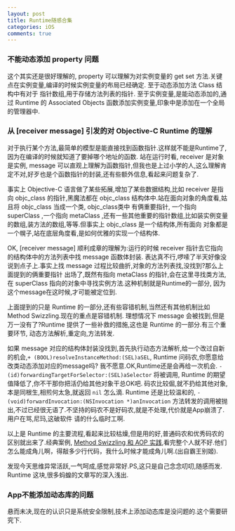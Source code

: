 ```yaml
---
layout: post
title: Runtime随感合集
categories: iOS
comments: true
---
```


### 不能动态添加 property 问题
这个其实还是很好理解的, property 可以理解为对实例变量的 get set 方法.关键点在实例变量,编译的时候实例变量的布局已经确定.
至于动态添加方法 Class 结构中有对于 指针数组,用于存储方法列表的指针.
至于实例变量,是能动态添加的,通过 Runtime 的 Associated Objects 函数添加实例变量,印象中是添加在一个全局的管理器中.



### 从 [receiver message] 引发的对 Objective-C Runtime 的理解
对于执行某个方法,最简单的模型是能直接找到函数指针.这样就不能是Runtime了,因为在编译的时候就知道了要掉哪个地址的函数.
站在运行时看, receiver 是对象是实例, message 可以直观上理解为函数指针,但我也是上过小学的人,这么理解肯定不对,好歹也是个函数指针的封装,还有些额外信息,看起来问题复杂了.

事实上 Objective-C 语言做了某些拓展,增加了某些数据结构,比如 receiver 是指向 objc_class 的指针,黑魔法都在 objc_class
结构体中.站在面向对象的角度看,姑且将 objc_class 当成一个类, objc_class类中 有俩重要指针, 一个指向 superClass ,一个指向
metaClass ,还有一些其他重要的指针数组,比如装实例变量的数组,装方法的数组,等等.但事实上 objc_class 是一个结构体,所有面向
对象都是一个幌子,站在底层角度看,是如何优雅的实现一个结构体.

OK, [receiver message] 顺利成章的理解为:运行的时候 receiver 指针去它指向的结构体中的方法列表中找 message 函数体封装.
表达真不行,啰嗦了半天好像没说到点子上.事实上找 message 过程比较曲折,对象的方法列表找,没找到?那么上面提到的俩重要指针
出场了,既然有指向 metaClass 的指针,会在这里寻找类方法, 在 superClass 指向的对象中寻找实例方法.这种机制就是Runtime的一部分,
因为这个message在这时候,才可能被定位到.

上面提到的只是 Runtime 的一部分,还有些容错机制,当然还有其他机制比如 Method Swizzling.现在的重点是容错机制.
理想情况下 message 会被找到,但是万一没有了?Runtime 提供了一些补救的措施,这也是 Runtime 的一部分.有三个重要环节,
动态方法解析,重定向,方法转发.

如果 message 对应的结构体封装没找到,首先执行动态方法解析,给一个改过自新的机会,`+ (BOOL)resolveInstanceMethod:(SEL)aSEL`,
Runtime 问码农,你愿意给改类动态添加对应的message吗? 我不愿意.OK,Runtime还是会再给一次机会. `- (id)forwardingTargetForSelector:(SEL)aSelector` 将被调用, Runtime 的期望值降低了,你不干那你把活仍给其他对象干总OK吧.
码农比较倔,就不扔给其他对象,本是同根生,相煎何太急,就返回 `nil` 怎么滴. Runtime 还是比较温和的, `- (void)forwardInvocation:(NSInvocation *)anInvocation` 方法转发的调用被抛出,不过已经很无语了.不坚持的码农不是好码农,就是不处理,代价就是App崩溃了.用户在骂,尼玛,这破软件
请的什么临时工啊.

以上是 Runtime 的主要流程,看起来比较枯燥,但是用的好,普通码农和优秀码农的区别就出来了.经典案例, [Method Swizzling 和 AOP 实践](http://tech.glowing.com/cn/method-swizzling-aop/),看完整个人就不好.他们怎么能成角儿啊，得敲多少行代码，我什么时候才能成角儿啊.(出自霸王别姬).

发现今天思维异常活跃,一气呵成,感觉非常好.PS,这只是自己念念叨叨,随感而发. Runtime 这块,很多蚂蝗的文章写的深入浅出.



### App不能添加动态库的问题
悬而未决,现在的认识只是系统安全限制,技术上添加动态库是没问题的.这个需要研究下.

